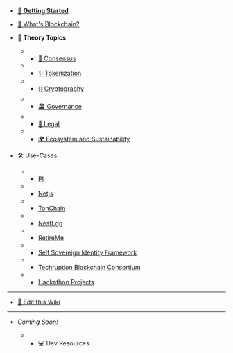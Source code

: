 * [👋 **Getting Started**](home.md)
* [🤔 What's Blockchain?](bc_story.md)

* 🧠 **Theory Topics**

	* * [🤝 Consensus](consensus.md)
	* * [✨ Tokenization](tokenization.md)
	* * [⛓ Cryptography](crypto.md)
	* * [🏛 Governance](gov.md)
	<!-- * * 📝 Smart Contracts -->
	<!-- * * 🕵️‍ Privacy -->
	<!-- * * 🛡 Security -->
	<!-- * * 🖥 Technical & Operational -->
	* * [💼 Legal](law.md)
	* * [🌍 Ecosystem and Sustainability](eco.md)

* 🛠 Use-Cases
	* * [PI](experiment_PI.md)
	* * [Netjs](experiment_Netjs.md)
	* * [TonChain](experiment_TonChain.md)
	* * [NestEgg](experiment_NestEgg.md)
	* * [RetireMe](experiment_RetireMe.md)
	* * [Self Sovereign Identity Framework](experiment_SSIF.md)
	* * [Techruption Blockchain Consortium](experiment_Techruption.md)
	* * [Hackathon Projects](hackathons.md)

---

* [📝 Edit this Wiki](edit.md)

---
* *Coming Soon!*

    <!-- * * 🛠 Use-Cases -->

    * * 💻 Dev Resources

